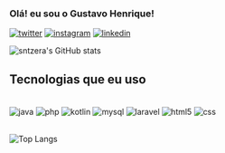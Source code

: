 
### Olá! eu sou o Gustavo Henrique!

[![twitter](https://img.shields.io/badge/Twitter-1DA1F2?style=for-the-badge&logo=twitter&logoColor=white)](https://twitter.com/sntzeraa)
[![instagram](https://img.shields.io/badge/Instagram-E4405F?style=for-the-badge&logo=instagram&logoColor=white)](https://www.instagram.com/sntzeraa/)
[![linkedin](https://img.shields.io/badge/LinkedIn-0077B5?style=for-the-badge&logo=linkedin&logoColor=white)](https://www.linkedin.com/in/gustavo-henrique-santana-de-oliveira-b79a171b2/)

![sntzera's GitHub stats](https://github-readme-stats.vercel.app/api?username=G-santanna&show_icons=true&theme=synthwave)

## Tecnologias que eu uso

<div style="display: inline_block"><br/>
    <img align="center" alt="java" src="https://img.shields.io/badge/Java-ED8B00?style=for-the-badge&logo=openjdk&logoColor=white">
    <img align="center" alt="php" src="https://img.shields.io/badge/PHP-777BB4?style=for-the-badge&logo=php&logoColor=white">
    <img align="center" alt="kotlin" src="https://img.shields.io/badge/Kotlin-0095D5?&style=for-the-badge&logo=kotlin&logoColor=white">
    <img align="center" alt="mysql" src="https://img.shields.io/badge/MySQL-00000F?style=for-the-badge&logo=mysql&logoColor=white">
    <img align="center" alt="laravel" src="https://img.shields.io/badge/Laravel-FF2D20?style=for-the-badge&logo=laravel&logoColor=white">    
    <img align="center" alt="html5" src="https://img.shields.io/badge/HTML5-E34F26?style=for-the-badge&logo=html5&logoColor=white">
    <img align="center" alt="css" src="https://img.shields.io/badge/CSS3-1572B6?style=for-the-badge&logo=css3&logoColor=white">
</div><br/>

![Top Langs](https://github-readme-stats.vercel.app/api/top-langs/?username=G-santanna&layout=compact)
